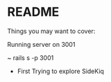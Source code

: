# README


Things you may want to cover:

Running server on 3001 

~ rails s -p 3001

* First Trying to explore SideKiq



